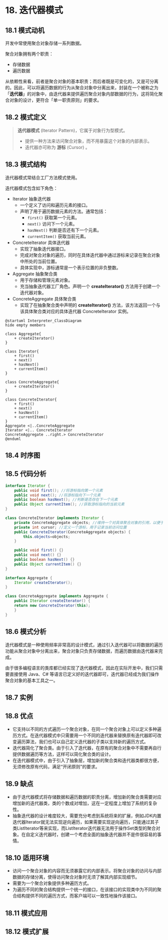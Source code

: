 # 18. 迭代器模式

## 18.1 模式动机

开发中常使用聚合对象存储一系列数据。

聚合对象拥有两个职责：

- 存储数据
- 遍历数据

从依赖性来看，前者是聚合对象的基本职责；而后者既是可变化的，又是可分离的。因此，可以将遍历数据的行为从聚合对象中分离出来，封装在一个被称之为「**迭代器**」的对象中，由迭代器来提供遍历聚合对象内部数据的行为，这将简化聚合对象的设计，更符合「单一职责原则」的要求。

## 18.2 模式定义

> **迭代器模式** (Iterator Pattern)，它属于对象行为型模式。
>
> - 提供一种方法来访问聚合对象，而不用暴露这个对象的内部表示。
> - 迭代器亦可称为 **游标** (Cursor) 。

## 18.3 模式结构

迭代器模式常结合工厂方法模式使用。

迭代器模式包含如下角色：

- Iterator 抽象迭代器
  - 一个定义了访问和遍历元素的接口。
  - 声明了用于遍历数据元素的方法。通常包括：
    - `first()` 获取第一个元素。
    - `next()` 访问下一个元素。
    - `hasNext()` 判断是否还有下一个元素。
    - `currentItem()` 获取当前元素。
- ConcreteIterator 具体迭代器
  - 实现了抽象迭代器接口。
  - 完成对聚合对象的遍历，同时在具体迭代器中通过游标来记录在聚合对象中所处的当前位置。
  - 具体实现中，游标通常是一个表示位置的非负整数。
- Aggregate 抽象聚合类
  - 用于存储和管理元素对象。
  - 充当抽象迭代器工厂角色。声明一个 **createIterator()** 方法用于创建一个迭代器对象。
- ConcreteAggregate 具体聚合类
  - 实现了在抽象聚合类中声明的 **createIterator()** 方法，该方法返回一个与该具体聚合类对应的具体迭代器 ConcreteIterator 实例。

```PlantUML
@startuml Interpreter_ClassDiagram
hide empty members

class Aggregate{
    + createIterator()
}

class Iterator{
    + first()
    + next()
    + hasNext()
    + currentItem()
}

class ConcreteAggregate{
    + createIterator()
}

class ConcreteIterator{
    + first()
    + next()
    + hasNext()
    + currentItem()
}
Aggregate <|..ConcreteAggregate
Iterator <|.. ConcreteIterator
ConcreteAggregate ..right.> ConcreteIterator
@enduml
```

## 18.4 时序图

## 18.5 代码分析

```JAVA
interface Iterator {
    public void first(); //将游标指向第一个元素
    public void next(); //将游标指向下一个元素
    public boolean hasNext(); //判断是否存在下一个元素
    public Object currentItem(); //获取游标指向的当前元素
}
```

```JAVA
class ConcreteIterator implements Iterator {
    private ConcreteAggregate objects; //维持一个对具体聚合对象的引用，以便于访问存储在聚合对象中的数据
    private int cursor; //定义一个游标，用于记录当前访问位置
    public ConcreteIterator(ConcreteAggregate objects) {
        this.objects=objects;
    }

    public void first() {}
    public void next() {}
    public boolean hasNext() {}
    public Object currentItem() {}
}
```

```JAVA
interface Aggregate {
    Iterator createIterator();
}
```

```JAVA
class ConcreteAggregate implements Aggregate {
    public Iterator createIterator() {
    return new ConcreteIterator(this);
    }
}
```

## 18.6 模式分析

迭代器模式是一种使用频率非常高的设计模式，通过引入迭代器可以将数据的遍历功能从聚合对象中分离出来，聚合对象只负责存储数据，而遍历数据由迭代器来完成。

由于很多编程语言的类库都已经实现了迭代器模式，因此在实际开发中，我们只需要直接使用 Java、C# 等语言已定义好的迭代器即可，迭代器已经成为我们操作聚合对象的基本工具之一。

## 18.7 实例

## 18.8 优点

- 它支持以不同的方式遍历一个聚合对象，在同一个聚合对象上可以定义多种遍历方式。在迭代器模式中只需要用一个不同的迭代器来替换原有迭代器即可改变遍历算法，我们也可以自己定义迭代器的子类以支持新的遍历方式。
- 迭代器简化了聚合类。由于引入了迭代器，在原有的聚合对象中不需要再自行提供数据遍历等方法，这样可以简化聚合类的设计。
- 在迭代器模式中，由于引入了抽象层，增加新的聚合类和迭代器类都很方便，无须修改原有代码，满足“开闭原则”的要求。

## 18.9 缺点

- 由于迭代器模式将存储数据和遍历数据的职责分离，增加新的聚合类需要对应增加新的迭代器类，类的个数成对增加，这在一定程度上增加了系统的复杂性。
- 抽象迭代器的设计难度较大，需要充分考虑到系统将来的扩展，例如JDK内置迭代器Iterator就无法实现逆向遍历，如果需要实现逆向遍历，只能通过其子类ListIterator等来实现，而ListIterator迭代器无法用于操作Set类型的聚合对象。在自定义迭代器时，创建一个考虑全面的抽象迭代器并不是件很容易的事情。

## 18.10 适用环境

- 访问一个聚合对象的内容而无须暴露它的内部表示。将聚合对象的访问与内部数据的存储分离，使得访问聚合对象时无须了解其内部实现细节。
- 需要为一个聚合对象提供多种遍历方式。
- 为遍历不同的聚合结构提供一个统一的接口，在该接口的实现类中为不同的聚合结构提供不同的遍历方式，而客户端可以一致性地操作该接口。

## 18.11 模式应用

## 18.12 模式扩展
